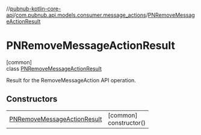 //[pubnub-kotlin-core-api](../../../index.md)/[com.pubnub.api.models.consumer.message_actions](../index.md)/[PNRemoveMessageActionResult](index.md)

# PNRemoveMessageActionResult

[common]\
class [PNRemoveMessageActionResult](index.md)

Result for the RemoveMessageAction API operation.

## Constructors

| | |
|---|---|
| [PNRemoveMessageActionResult](-p-n-remove-message-action-result.md) | [common]<br>constructor() |
